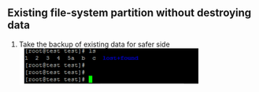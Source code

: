 ## Existing file-system partition without destroying data

1)	Take the backup of existing data for safer side
![1.png](1.png?raw=true "Title")


